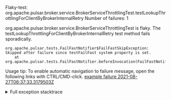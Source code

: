         
Flaky-test: org.apache.pulsar.broker.service.BrokerServiceThrottlingTest.testLookupThrottlingForClientByBrokerInternalRetry
Number of failures: 1

org.apache.pulsar.broker.service.BrokerServiceThrottlingTest is flaky. The testLookupThrottlingForClientByBrokerInternalRetry test method fails sporadically.

```
org.apache.pulsar.tests.FailFastNotifier$FailFastSkipException: Skipped after failure since testFailFast system property is set.
	at org.apache.pulsar.tests.FailFastNotifier.beforeInvocation(FailFastNotifier.java:88)

```

Usage tip: To enable automatic navigation to failure message, open the following links with CTRL/CMD-click.
[example failure 2021-08-27T06:37:33.3179503Z](https://github.com/apache/pulsar/runs/3440411059?check_suite_focus=true#step:9:2311)


<details>
<summary>Full exception stacktrace</summary>
<code><pre>
org.apache.pulsar.tests.FailFastNotifier$FailFastSkipException: Skipped after failure since testFailFast system property is set.
	at org.apache.pulsar.tests.FailFastNotifier.beforeInvocation(FailFastNotifier.java:88)

</pre></code>
</details>

